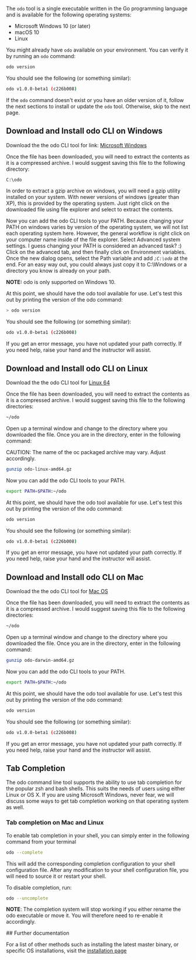 The `odo` tool is a single executable written in the Go
programming language and is available for the following operating systems:

- Microsoft Windows 10 (or later)
- macOS 10
- Linux

You might already have `odo` available on your environment. You can verify it by running an `odo` command:

```bash
odo version
```

You should see the following (or something similar):

```bash
odo v1.0.0-beta1 (c226b008)
```

If the `odo` command doesn't exist or you have an older version of it, follow the next sections to install or update the `odo` tool. Otherwise, skip to the next page.

## Download and Install odo CLI on Windows

Download the the odo CLI tool for link: [Microsoft Windows](https://github.com/openshift/odo/releases/download/v1.0.0-beta1/odo-windows-amd64.exe.gz)

Once the file has been downloaded, you will need to extract the contents as it
is a compressed archive. I would suggest saving this file to the following directory:

```bash
C:\odo
```

In order to extract a gzip archive on windows, you will need a gzip utility
installed on your system. With newer versions of windows (greater than XP),
this is provided by the operating system. Just right click on the downloaded
file using file explorer and select to extract the contents.

Now you can add the odo CLI tools to your PATH. Because changing your PATH
on windows varies by version of the operating system, we will not list each operating system here.
However, the general workflow is right click on your computer name inside of the file explorer. Select Advanced system settings. I guess changing your PATH is considered an advanced task? :) Click on the advanced tab, and then finally click on Environment variables.
Once the new dialog opens, select the Path variable and add *`;C:\odo`* at
the end. For an easy way out, you could always just copy it to C:\Windows or a
directory you know is already on your path.

__NOTE:__ odo is only supported on Windows 10.

At this point, we should have the odo tool available for use. Let's test this
out by printing the version of the odo command:

```bash
> odo version
```

You should see the following (or something similar):

```bash
odo v1.0.0-beta1 (c226b008)
```

If you get an error message, you have not updated your path correctly. If you
need help, raise your hand and the instructor will assist.

## Download and Install odo CLI on Linux

Download the the odo CLI tool for [Linux 64](https://github.com/openshift/odo/releases/download/v1.0.0-beta1/odo-linux-amd64.gz)

Once the file has been downloaded, you will need to extract the contents as it
is a compressed archive. I would suggest saving this file to the following
directories:

```bash
~/odo
```

Open up a terminal window and change to the directory where you downloaded the
file.  Once you are in the directory, enter in the following command:

CAUTION: The name of the oc packaged archive may vary. Adjust accordingly.

```bash
gunzip odo-linux-amd64.gz
```

Now you can add the odo CLI tools to your PATH.

```bash
export PATH=$PATH:~/odo
```

At this point, we should have the odo tool available for use. Let's test this
out by printing the version of the odo command:

```bash
odo version
```

You should see the following (or something similar):

```bash
odo v1.0.0-beta1 (c226b008)
```

If you get an error message, you have not updated your path correctly. If you
need help, raise your hand and the instructor will assist.

## Download and Install odo CLI on Mac

Download the the odo CLI tool for [Mac OS](https://github.com/openshift/odo/releases/download/v1.0.0-beta1/odo-darwin-amd64.gz)

Once the file has been downloaded, you will need to extract the contents as it
is a compressed archive. I would suggest saving this file to the following
directories:

```bash
~/odo
```

Open up a terminal window and change to the directory where you downloaded the
file. Once you are in the directory, enter in the following command:

```bash
gunzip odo-darwin-amd64.gz
```

Now you can add the odo CLI tools to your PATH.

```bash
export PATH=$PATH:~/odo
```

At this point, we should have the odo tool available for use. Let's test this
out by printing the version of the odo command:

```bash
odo version
```

You should see the following (or something similar):

```bash
odo v1.0.0-beta1 (c226b008)
```

If you get an error message, you have not updated your path correctly. If you
need help, raise your hand and the instructor will assist.

## Tab Completion

The odo command line tool supports the ability to use tab completion for the popular zsh and bash shells.  This suits the needs of users using either Linux or OS X. If you are using Microsoft Windows, never fear, we will discuss some ways to get tab completion working on that operating system as well.

### Tab completion on Mac and Linux

To enable tab completion in your shell, you can simply enter in the following command from your terminal

```bash
odo --complete
```

This will add the corresponding completion configuration to your shell configuration file. After any modification to your shell configuration file, you will need to source it or restart your shell.

To disable completion, run:

```bash
odo --uncomplete
```

__NOTE__: The completion system will stop working if you either rename the odo executable or move it. You will therefore need to re-enable it accordingly.

## Further documentation

For a list of other methods such as installing the latest master binary, or specific OS installations, visit the [installation page](https://github.com/openshift/odo/blob/master/docs/installation.adoc)
